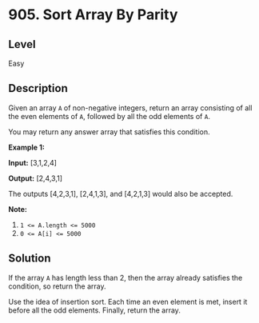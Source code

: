# 905. Sort Array By Parity
## Level
Easy

## Description
Given an array `A` of non-negative integers, return an array consisting of all the even elements of `A`, followed by all the odd elements of `A`.

You may return any answer array that satisfies this condition.

**Example 1:**

**Input:** [3,1,2,4]

**Output:** [2,4,3,1]

The outputs [4,2,3,1], [2,4,1,3], and [4,2,1,3] would also be accepted.

**Note:**

1. `1 <= A.length <= 5000`
2. `0 <= A[i] <= 5000`

## Solution
If the array `A` has length less than 2, then the array already satisfies the condition, so return the array.

Use the idea of insertion sort. Each time an even element is met, insert it before all the odd elements. Finally, return the array.
